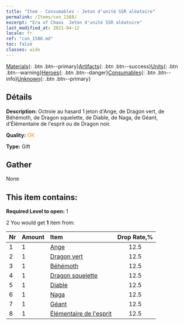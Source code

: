```yaml
---
title: "Item - Consumables - Jeton d'unité SSR aléatoire"
permalink: /Items/con_1588/
excerpt: "Era of Chaos  Jeton d'unité SSR aléatoire"
last_modified_at: 2021-04-12
locale: fr
ref: "con_1588.md"
toc: false
classes: wide
---
```

 [Materials](/fr/Items/){: .btn .btn--primary}[Artifacts](/fr/Items/Artifacts/){: .btn .btn--success}[Units](/fr/Items/Units/){: .btn .btn--warning}[Heroes](/fr/Items/Heroes/){: .btn .btn--danger}[Consumables](/fr/Items/Consumables/){: .btn .btn--info}[Unknown](/fr/Items/Unknown/){: .btn .btn--primary}

## Détails
 **Description:** Octroie au hasard 1 jeton d'Ange, de Dragon vert, de Béhémoth, de Dragon squelette, de Diable, de Naga, de Géant, d'Élémentaire de l'esprit ou de Dragon noir.

 **Quality:** <span style="color: #FF8C00">OK</span>

 **Type:** Gift

## Gather

  None

## This item contains:

 **Required Level to open:** 1

 2 You would get **1** item  from:

  | Nr | Amount |     Item    | Drop Rate,% |
  |:---|:-------|:------------|:---------:|
  | 1 | 1 | [Ange](/fr/Items/unt_196/) | 12.5 | 
  | 2 | 1 | [Dragon vert](/fr/Items/unt_205/) | 12.5 | 
  | 3 | 1 | [Béhémoth](/fr/Items/unt_223/) | 12.5 | 
  | 4 | 1 | [Dragon squelette](/fr/Items/unt_214/) | 12.5 | 
  | 5 | 1 | [Diable](/fr/Items/unt_232/) | 12.5 | 
  | 6 | 1 | [Naga](/fr/Items/unt_240/) | 12.5 | 
  | 7 | 1 | [Géant ](/fr/Items/unt_241/) | 12.5 | 
  | 8 | 1 | [Élémentaire de l'esprit](/fr/Items/unt_267/) | 12.5 | 
